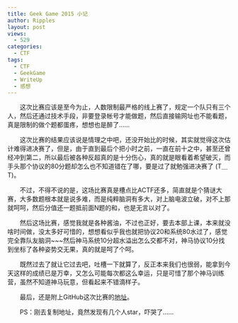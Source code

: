 ```yaml
---
title: Geek Game 2015 小记
author: Ripples
layout: post
views:
  - 529
categories:
  - CTF
tags:
  - CTF
  - GeekGame
  - WriteUp
  - 感想
---
```

<p style="text-indent: 2em;">
  这次比赛应该是至今为止，人数限制最严格的线上赛了，规定一个队只有三个人，然后还通过技术手段，非要登录帐号才能做题，然后直接输网址也不能看题，真是限制的做个题都蛋疼，想想也是醉了……
</p>

<!--more-->

<p style="text-indent: 2em;">
  这次比赛的结果应该说是情理之中吧，还没开始比的时候，其实就觉得这次估计难得进决赛了，但是，由于直到最后个把小时之前，一直在前十之中，甚至还曾经冲到第二，所以最后被各种反超真的是十分伤心，真的就是眼看着希望破灭，而手头那个协议的80分题却怎么也不知道错在了哪，要是过了就勉强进决赛了 (T＿T)。
</p>

<p style="text-indent: 2em;">
  不过，不得不说的是，这场比赛真是槽点比ACTF还多，简直就是个猜谜大赛，大多数题根本就是说多难，而是纯粹脑洞有多大，对上脑电波立破，对不上那就呵呵，然后分值还一题抵前面N题的和，也是无言以对了。
</p>

<p style="text-indent: 2em;">
  然后这场比赛，感觉我就是各种酱油，不过也正好，要去本部上课，本来就没啥时间做，没太多好可惜的，想想看似乎我也就把协议20和系统80水过了，感觉完全靠队友脑洞~~~然后神马系统10分超水溢出怎么交都不对，神马协议10分找到坐标了各种姿势交无果，真的就是呵了个呵。
</p>

<p style="text-indent: 2em;">
  既然过去了就让它过去吧，吐槽一下就算了，反正本来我们也很弱，能拿到今天这样的成绩已是万幸，又怎么可能每次都这么幸运，只是可惜了那个神马训练营，虽然不知道神马玩意，但看起来不错滴样子。
</p>

<p style="text-indent: 2em;">
  最后，还是附上GitHub这次比赛的<a href="https://github.com/JayvicWen/CTF/tree/master/2015/GeekGame%20(360信息安全大赛)" target="_blank">地址</a>。
</p>

<p style="text-indent: 2em;">
  PS：刚去复制地址，竟然发现有几个人star，吓哭了……
</p>
